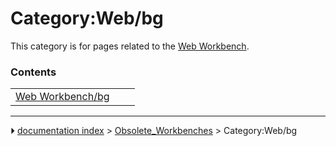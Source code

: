 # Category:Web/bg
This category is for pages related to the [Web Workbench](Web_Workbench.md).

### Contents

|     |     |     |
| --- | --- | --- |
| [Web Workbench/bg](Web_Workbench/bg.md) |



---
⏵ [documentation index](../README.md) > [Obsolete_Workbenches](Category_Obsolete_Workbenches.md) > Category:Web/bg

